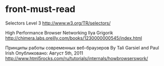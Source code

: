 # front-must-read

Selectors Level 3
http://www.w3.org/TR/selectors/

High Performance Browser Networking Ilya Grigorik 
http://chimera.labs.oreilly.com/books/1230000000545/index.html

Принципы работы современных веб-браузеров By Tali Garsiel and Paul Irish
Опубликовано: Август 5th, 2011
http://www.html5rocks.com/ru/tutorials/internals/howbrowserswork/
